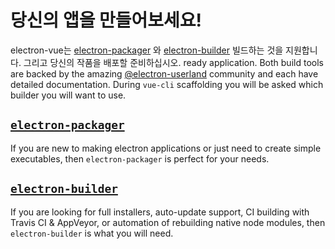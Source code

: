 # 당신의 앱을 만들어보세요!

electron-vue는  [electron-packager](https://github.com/electron-userland/electron-packager) 와 [electron-builder](https://github.com/electron-userland/electron-builder) 빌드하는 것을 지원합니다. 그리고  당신의 작품을 배포할 준비하십시오. ready application. Both build tools are backed by the amazing [@electron-userland](https://github.com/electron-userland) community and each have detailed documentation. During `vue-cli` scaffolding you will be asked which builder you will want to use.

## [`electron-packager`](using-electron-packager.md)

If you are new to making electron applications or just need to create simple executables, then `electron-packager` is perfect for your needs.

## [`electron-builder`](using-electron-builder.md)

If you are looking for full installers, auto-update support, CI building with Travis CI & AppVeyor, or automation of rebuilding native node modules, then `electron-builder` is what you will need.

